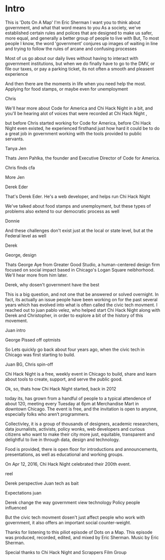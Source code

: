 # Intro

This is 'Dots On A Map'
I'm Eric Sherman
I want you to think about government, and what that word means to you
As a society, we've established certain rules and polices that are designed to make us safer, more equal, and generally a better group of people to live with
But, To most people I know, the word 'government' conjures up images of waiting in line and trying to follow the rules of arcane and confusing processes

Most of us go about our daily lives without having to interact with government institutions, but when we do finally have to go to the DMV, or file our taxes, or pay a parking ticket, its not often a smooth and pleasent experience

And then there are the moments in life when you need help the most. Applying for food stamps, or maybe even for unemployment 

Chris

We'll hear more about Code for America and Chi Hack Night in a bit, and you'll be hearing alot of voices that were recorded at Chi Hack Night , 

but before Chris started working for Code for America, before Chi Hack Night even existed, he experienced firsthand just how hard it could be to do a great job in government working with the tools provided to public servants. 

Tanya
Jen

Thats Jenn Pahlka, the founder and Executive Director of Code for America.

Chris finds cfa

More Jen

Derek Eder

That's Derek Eder. He's a web developer, and helps run Chi Hack Night

We've talked about food stamps and unemployment, but these types of problems also extend to our democratic process as well

Donnie

And these challenges don't exist just at the local or state level, but at the Federal level as well 

Derek

George, design

Thats George Aye from Greater Good Studio, a human-centered design firm focused on social impact based in Chicago's Logan Square neibhorhood. We'll hear more from him later.  

Derek, why dosen't government have the best

This is a big question, and not one that be answered or solved overnight. In fact, its actually an issue people have been working on for the past several years which has evolved into what is often called the civic tech movment. I reached out to juan pablo velez, who helped start Chi Hack Night along with Derek and Christopher, in order to explore a bit of the history of this movement.

Juan intro

George Pissed off optmists

So Lets quickly go back about four years ago, when the civic tech in Chicago was first starting to build. 

Juan BG, Chris spin-off



Chi Hack Night is a free, weekly event in Chicago to build, share and learn about tools to create, support, and serve the public good. 

Ok, so, thats how Chi Hack Night started, back in 2012

today its, has grown from a handful of people to a typical attendence of about 120, meeting every Tuesday at 6pm at Merchandise Mart in downtown Chicago. The event is free, and the invitation is open to anyone, especially folks who aren’t programmers. 
 
Collectivley, it is a group of thousands of designers, academic researchers, data journalists, activists, policy wonks, web developers and curious citizens who want to make their city more just, equitable, transparent and delightful to live in through data, design and technology.

Food is provided, there is open floor for introductions and announcements, presentations, as well as educational and working groups. 

On Apr 12, 2016, Chi Hack Night celebrated their 200th event. 

reel

Derek perspective
Juan tech as bait

Expectations juan

Derek change the way government view technology
Policy people influenced

But the civic tech movment dosen't just affect people who work with government, it also offers an important social counter-weight. 

Thanks for listening to this piliot episode of Dots on a Map. This episode was produced, recorded, edited, and mixed by Eric Sherman. Music by Eric Sherman. 

Special thanks to Chi Hack Night and Scrappers Film Group
